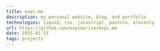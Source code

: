 ```yaml
---
title: espi.me
description: my personal website, blog, and portfolio
technologies: liquid, css, javascript, postcss, eleventy
url: https://github.com/espimarisa/espi.me
date: 2025-01-15
tags: projects
---
```

